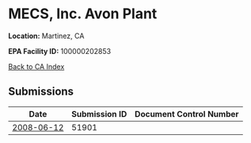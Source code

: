 # MECS, Inc. Avon Plant

**Location:** Martinez, CA

**EPA Facility ID:** 100000202853

[Back to CA Index](../../index.md)

## Submissions

| Date | Submission ID | Document Control Number |
|------|--------------|-------------------------|
| [2008-06-12](submissions/51901.md) | 51901 |  |
